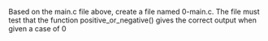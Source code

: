 Based on the main.c file above, create a file named 0-main.c. The file must test that the function positive_or_negative() gives the correct output when given a case of 0
